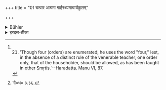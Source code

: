 +++
title = "01 चत्वार आश्रमा गार्हस्थ्यमाचार्यकुलम्"

+++

<details><summary>Bühler</summary>

1. There are four orders, viz. the order of householders, the order of students, the order of ascetics, and the order of hermits in the woods. [^1] 


[^1]:  21. 'Though four (orders) are enumerated, he uses the word "four," lest, in the absence of a distinct rule of the venerable teacher, one order only, that of the householder, should be allowed, as has been taught in other Smṛtis.'--Haradatta. Manu VI, 87.
</details>

<details><summary>हरदत्त-टीका</summary>

## सूत्रम्
चत्वार आश्रमा गार्हस्थ्य, माचार्यकुलं, मौनं, वानप्रस्थ्यमिति ॥१॥  
### प्रस्तावः
'सर्वाश्रमाणां समयपदानी'त्युक्तं पुरस्तात् । के पुनस्ते आश्रमाः? इत्यत आह—   
## टिप्पनी
आश्राम्यन्त्येषु श्रेयोऽर्थिनः पुरुषा इत्याश्रमाः । एषा सामान्यसंज्ञा । गृहे तिष्ठति कुटुम्बरक्षणपर इति गृहस्थः । तस्य भावो गार्हस्थ्यम् । स एक आश्रमः । आचार्यकुलं तत्र वासो लक्षणया सोऽप्येकः। 'मनु अवबोधन' मनुत इति मुनिर्ज्ञानपरः । तस्य भावो मौनम् । सोऽपरः। वनं प्रतिष्ठत इति वनप्रस्थः। स एव वानप्रस्थः। प्रज्ञादित्वादण् । तस्य भावो वानप्रस्थ्यम् । इतिशब्दः परिसमाप्त्यर्थः । एतावन्त एवाऽऽश्रमा इति । चतुर्णामेवोपदेशेऽपि चत्वार इति वचनं "[^१]ऐकाश्रम्यं त्वाचार्याः प्रत्यक्षविधानात् गार्हस्थ्यस्ये"ति स्मृत्यन्तरोक्तं मा ग्राहीदिति ॥ १॥  

[^१]: गौ०ध० ३.३६.
</details>
